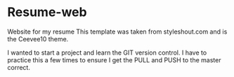 # Resume-web
Website for my resume
This template was taken from styleshout.com and is the Ceevee10 theme.

I wanted to start a project and learn the GIT version control.
I have to practice this a few times to ensure I get the PULL and PUSH to the
master correct.
